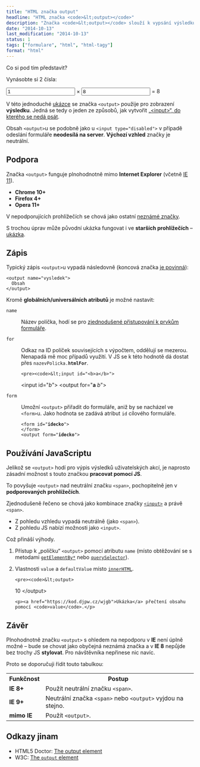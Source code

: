 ```yaml
---
title: "HTML značka output"
headline: "HTML značka <code>&lt;output></code>"
description: "Značka <code>&lt;output></code> slouží k vypsání výsledku závislého na předchozí uživatelské akci."
date: "2014-10-13"
last_modification: "2014-10-13"
status: 1
tags: ["formulare", "html", "html-tagy"]
format: "html"
---
```


<p>Co si pod tím představit?</p>

<div class="live">
<p>Vynásobte si 2 čísla:</p>
<form oninput="vysledek.value = parseInt(a.value) * parseInt(b.value)">
  <input type="number" name="a" value="1" size="3"> ×
  <input type="number" name="b" value="8" size="3"> =
  <output name="vysledek">8</output>
</form></div>

<p>V této jednoduché <a href="https://kod.djpw.cz/yjgb">ukázce</a> se značka <code>&lt;output></code> použije pro zobrazení <b>výsledku</b>. Jedná se tedy o jeden ze způsobů, jak vytvořit <a href="/zablokovani-inputu">„&lt;input>“, do kterého se nedá psát</a>.</p>

<p>Obsah <code>&lt;output></code>u se podobně jako u <code>&lt;input type="disabled"></code> v případě odeslání formuláře <b>neodesílá na server</b>. <b>Výchozí vzhled</b> značky je neutrální.</p>



<h2 id="podpora">Podpora</h2>

<p>Značka <code>&lt;output></code> funguje plnohodnotně mimo <b>Internet Explorer</b> (včetně <a href="/ie11">IE 11</a>).</p>

<ul>
  <li><b>Chrome 10+</b></li>
  <li><b>Firefox 4+</b></li>
  <li><b>Opera 11+</b></li>
</ul>

<p>V nepodporujících prohlížečích se chová jako ostatní <a href="/vlastni-html-znacky#html5">neznámé značky</a>.</p>

<p>S trochou úprav může původní ukázka fungovat i ve <b>starších prohlížečích</b> – <a href="https://kod.djpw.cz/bkgb">ukázka</a>.</p>



<h2 id="zapis">Zápis</h2>

<p>Typický zápis <code>&lt;output></code>u vypadá následovně (koncová značka <a href="/html-znacky#povinne">je povinná</a>):</p>

<pre><code>&lt;output name="vysledek">
  Obsah
&lt;/output></code></pre>

<p>Kromě <b>globálních/universálních atributů</b> je možné nastavit:</p>

<dl>
  <dt id="name"><code>name</code></dt>
  <dd>
    <p>Název políčka, hodí se pro <a href="/js-prvky-formulare">zjednodušené přistupování k prvkům formuláře</a>.</p>
  </dd>

  <dt id="for"><code>for</code></dt>
  <dd>
    <p>Odkaz na ID políček souvisejících s výpočtem, oddělují se mezerou. Nenapadá mě moc případů využití. V JS se k této hodnotě dá dostat přes <code>nazevPolicka.<b>htmlFor</b></code>.</p>
    
    <pre><code>&lt;input id="<b>a</b>">
&lt;input id="<i>b</i>">
&lt;output for="<b>a</b> <i>b</i>"></code></pre>
  </dd>
  
  <dt id="form"><code>form</code></dt>
  <dd>
    <p>Umožní <code>&lt;output></code> přiřadit do formuláře, aniž by se nacházel ve <code>&lt;form></code>u. Jako hodnota se zadává atribut <code>id</code> cílového formuláře.</p>
  <pre><code>&lt;form id="<b>idecko</b>">
&lt;/form>
&lt;output form="<b>idecko</b>"></code></pre>
  </dd>
</dl>



<h2 id="js">Používání JavaScriptu</h2>

<p>Jelikož se <code>&lt;output></code> hodí pro výpis výsledků uživatelských akcí, je naprosto zásadní možnost s touto značkou <b>pracovat pomocí JS</b>.</p>

<p>To povyšuje <code>&lt;output></code> nad neutrální značku <code>&lt;span></code>, pochopitelně jen v <b>podporovaných prohlížečích</b>.</p>

<p>Zjednodušeně řečeno se chová jako kombinace značky <a href="/input"><code>&lt;input></code></a> a právě <code>&lt;span></code>.</p>

<ul>
  <li>Z pohledu vzhledu vypadá neutrálně (jako <code>&lt;span></code>).</li>
  <li>Z pohledu JS nabízí možnosti jako <code>&lt;input></code>.</li>
</ul>

<p>Což přináší výhody.</p>

<ol>
  <li>
    <p>Přístup k „políčku“ <code>&lt;output></code> pomocí atributu <code>name</code> (místo obtěžování se s metodami <a href="/getelement"><code>getElementBy*</code></a> nebo <a href="/queryselector"><code>querySelector</code></a>).</p>
  </li>
  
  <li>
    <p>Vlastnosti <code>value</code> a <code>defaultValue</code> místo <a href="/innerhtml"><code>innerHTML</code></a>.</p>
    
    <pre><code>&lt;output>
  10
&lt;/output></code></pre>
    
    <p><a href="https://kod.djpw.cz/wjgb">Ukázka</a> přečtení obsahu pomocí <code>value</code>.</p>
  </li>
</ol>



<h2 id="zaver">Závěr</h2>

<p>Plnohodnotně značku <code>&lt;output></code> s ohledem na nepodporu v <b>IE</b> není úplně možné – bude se chovat jako obyčejná neznámá značka a v <b>IE 8</b> nepůjde bez trochy JS <b>stylovat</b>. Pro návštěvníka nepřinese nic navíc.</p>

<p>Proto se doporučuji řídit touto tabulkou:</p>

<table>
  <tr>
    <th>Funkčnost</th>
    <th>Postup</th>
  </tr>
  <tr>
    <td><b>IE 8+</b></td>
    <td>Použít neutrální značku <code>&lt;span></code>.</td>
  </tr>
  <tr>
    <td><b>IE 9+</b></td>
    <td>Neutrální značka <code>&lt;span></code> nebo <code>&lt;output></code> vyjdou na stejno.</td>
  </tr>  
  <tr>
    <td><b>mimo IE</b></td>
    <td>Použít <code>&lt;output></code>.</td>
  </tr>  
</table>



<h2 id="odkazy">Odkazy jinam</h2>

<ul>
  <li>HTML5 Doctor: <a href="http://html5doctor.com/the-output-element/">The output element</a></li>
  
  <li>W3C: <a href="http://www.w3.org/TR/html5/forms.html#the-output-element">The <code>output</code> element</a></li>
</ul>

<!-- obrázek: https://kod.djpw.cz/akgb -->
